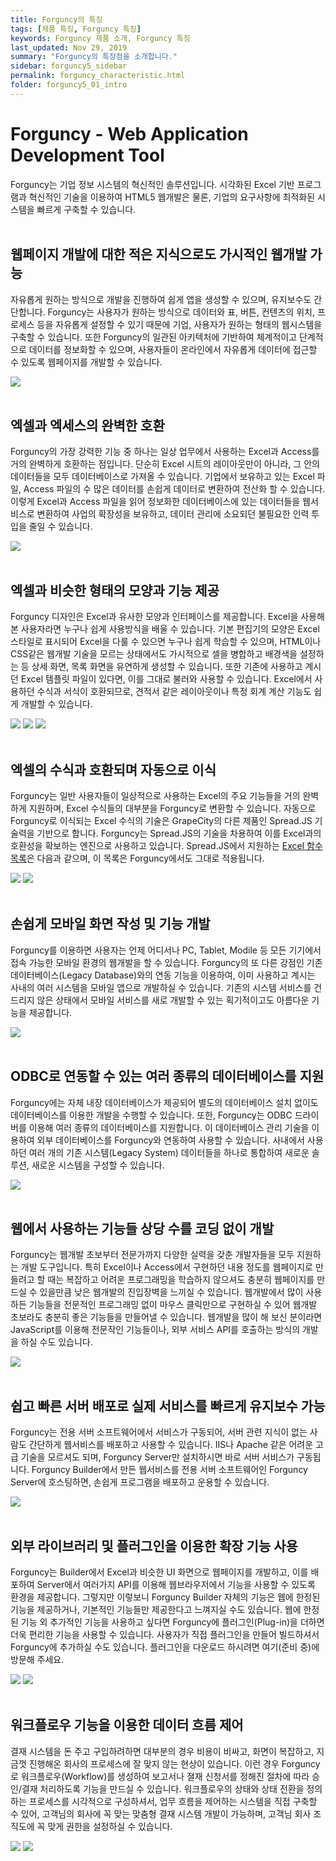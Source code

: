 ```yaml
---
title: Forguncy의 특징
tags: [제품 특징, Forguncy 특징]
keywords: Forguncy 제품 소개, Forguncy 특징
last_updated: Nov 29, 2019
summary: "Forguncy의 특장점을 소개합니다."
sidebar: forguncy5_sidebar
permalink: forguncy_characteristic.html
folder: forguncy5_01_intro
---
```


# Forguncy - Web Application Development Tool

Forguncy는 기업 정보 시스템의 혁신적인 솔루션입니다. 시각화된 Excel 기반 프로그램과 혁신적인 기술을 이용하여 HTML5 웹개발은 물론, 기업의 요구사항에 최적화된 시스템을 빠르게 구축할 수 있습니다.
<br /><br />


## 웹페이지 개발에 대한 적은 지식으로도 가시적인 웹개발 가능

자유롭게 원하는 방식으로 개발을 진행하여 쉽게 앱을 생성할 수 있으며, 유지보수도 간단합니다. Forguncy는 사용자가 원하는 방식으로 데이터와 표, 버튼, 컨텐츠의 위치, 프로세스 등을 자유롭게 설정할 수 있기 때문에 기업, 사용자가 원하는 형태의 웹시스템을 구축할 수 있습니다. 또한 Forguncy의 일관된 아키텍처에 기반하여 체계적이고 단계적으로 데이터를 정보화할 수 있으며, 사용자들이 온라인에서 자유롭게 데이터에 접근할 수 있도록 웹페이지를 개발할 수 있습니다.

![]({{site.url}}/images/forguncy5/forguncy_customize.png)
<br /><br />


## 엑셀과 엑세스의 완벽한 호환

Forguncy의 가장 강력한 기능 중 하나는 일상 업무에서 사용하는 Excel과 Access를 거의 완벽하게 호환하는 점입니다. 단순히 Excel 시트의 레이아웃만이 아니라, 그 안의 데이터들을 모두 데이터베이스로 가져올 수 있습니다. 기업에서 보유하고 있는 Excel 파일, Access 파일의 수 많은 데이터를 손쉽게 데이터로 변환하여 전산화 할 수 있습니다. 이렇게 Excel과 Access 파일을 읽어 정보화한 데이터베이스에 있는 데이터들을 웹서비스로 변환하여 사업의 확장성을 보유하고, 데이터 관리에 소요되던 불필요한 인력 투입을 줄일 수 있습니다.

![]({{site.url}}/images/forguncy5/change-excel_access3.png)
<br /><br />


## 엑셀과 비슷한 형태의 모양과 기능 제공

Forguncy 디자인은 Excel과 유사한 모양과 인터페이스를 제공합니다. Excel을 사용해 본 사용자라면 누구나 쉽게 사용방식을 배울 수 있습니다. 기본 편집기의 모양은 Excel 스타일로 표시되어 Excel을 다룰 수 있으면 누구나 쉽게 학습할 수 있으며, HTML이나 CSS같은 웹개발 기술을 모르는 상태에서도 가시적으로 셀을 병합하고 배경색을 설정하는 등 상세 화면, 목록 화면을 유연하게 생성할 수 있습니다. 또한 기존에 사용하고 계시던 Excel 템플릿 파일이 있다면, 이를 그대로 불러와 사용할 수 있습니다. Excel에서 사용하던 수식과 서식이 호환되므로, 견적서 같은 레이아웃이나 특정 회계 계산 기능도 쉽게 개발할 수 있습니다.

![]({{site.url}}/images/forguncy5/uiux_01_excel.png)
![]({{site.url}}/images/forguncy5/uiux_02_forguncy.png)
![]({{site.url}}/images/forguncy5/uiux_05_excel_forguncy.png)
<br /><br />


## 엑셀의 수식과 호환되며 자동으로 이식 

Forguncy는 일반 사용자들이 일상적으로 사용하는 Excel의 주요 기능들을 거의 완벽하게 지원하며, Excel 수식들의 대부분을 Forguncy로 변환할 수 있습니다. 자동으로 Forguncy로 이식되는 Excel 수식의 기술은 GrapeCity의 다른 제품인 Spread.JS 기술력을 기반으로 합니다. Forguncy는 Spread.JS의 기술을 차용하여 이를 Excel과의 호환성을 확보하는 엔진으로 사용하고 있습니다. Spread.JS에서 지원하는 [Excel 함수 목록](https://help.grapecity.com/spread/SpreadSheets12/webframe.html#FormulaFunctions.html)은 다음과 같으며, 이 목록은 Forguncy에서도 그대로 적용됩니다.

![]({{site.url}}/images/forguncy5/formular01.png)
![]({{site.url}}/images/forguncy5/formular02.png)
<br /><br />


## 손쉽게 모바일 화면 작성 및 기능 개발

Forguncy를 이용하면 사용자는 언제 어디서나 PC, Tablet, Modile 등 모든 기기에서 접속 가능한 모바일 환경의 웹개발을 할 수 있습니다. Forguncy의 또 다른 강점인 기존 데이터베이스(Legacy Database)와의 연동 기능을 이용하여, 이미 사용하고 계시는 사내의 여러 시스템을 모바일 앱으로 개발하실 수 있습니다. 기존의 시스템 서비스를 건드리지 않은 상태에서 모바일 서비스를 새로 개발할 수 있는 획기적이고도 아름다운 기능을 제공합니다.

![]({{site.url}}/images/forguncy5/mobile1.png)
<br /><br />


## ODBC로 연동할 수 있는 여러 종류의 데이터베이스를 지원

Forguncy에는 자체 내장 데이터베이스가 제공되어 별도의 데이터베이스 설치 없이도 데이터베이스를 이용한 개발을 수행할 수 있습니다. 또한, Forguncy는 ODBC 드라이버를 이용해 여러 종류의  데이터베이스를 지원합니다. 이 데이터베이스 관리 기술을 이용하여 외부 데이터베이스를 Forguncy와 연동하여 사용할 수 있습니다. 사내에서 사용하던 여러 개의 기존 시스템(Legacy System) 데이터들을 하나로 통합하여 새로운 솔루션, 새로운 시스템을 구성할 수 있습니다.

![]({{site.url}}/images/forguncy5/database.png)
<br /><br />


## 웹에서 사용하는 기능들 상당 수를 코딩 없이 개발

Forguncy는 웹개발 초보부터 전문가까지 다양한 실력을 갖춘 개발자들을 모두 지원하는 개발 도구입니다. 특히 Excel이나 Access에서 구현하던 내용 정도를 웹페이지로 만들려고 할 때는 복잡하고 어려운 프로그래밍을 학습하지 않으셔도 충분히 웹페이지를 만드실 수 있을만큼 낮은 웹개발의 진입장벽을 느끼실 수 있습니다. 웹개발에서 많이 사용하든 기능들을 전문적인 프로그래밍 없이 마우스 클릭만으로 구현하실 수 있어 웹개발 초보라도 충분히 좋은 기능들을 만들어낼 수 있습니다. 웹개발을 많이 해 보신 분이라면 JavaScript를 이용해 전문작인 기능들이나, 외부 서비스 API를 호출하는 방식의 개발을 하실 수도 있습니다.

![]({{site.url}}/images/forguncy5/easy_click_command.png)
<br /><br />


## 쉽고 빠른 서버 배포로 실제 서비스를 빠르게 유지보수 가능

Forguncy는 전용 서버 소프트웨어에서 서비스가 구동되어, 서버 관련 지식이 없는 사람도 간단하게 웹서비스를 배포하고 사용할 수 있습니다. IIS나 Apache 같은 어려운 고급 기술을 모르셔도 되며, Forguncy Server만 설치하시면 바로 서버 서비스가 구동됩니다. Forguncy Builder에서 만든 웹서비스를 전용 서버 소프트웨어인 Forguncy Server에 호스팅하면, 손쉽게 프로그램을 배포하고 운용할 수 있습니다.

![]({{site.url}}/images/forguncy5/forgucy_concept.png)
<br /><br />


## 외부 라이브러리 및 플러그인을 이용한 확장 기능 사용

Forguncy는 Builder에서 Excel과 비슷한 UI 화면으로 웹페이지를 개발하고, 이를 배포하여 Server에서 여러가지 API를 이용해 웹브라우저에서 기능을 사용할 수 있도록 환경을 제공합니다. 그렇지만 이렇보니 Forguncy Builder 자체의 기능은 웹에 한정된 기능을 제공하거나, 기본적인 기능들만 제공한다고 느껴지실 수도 있습니다. 웹에 한정된 기능 외 추가적인 기능을 사용하고 싶다면 Forguncy에 플러그인(Plug-in)을 더하면 더욱 편리한 기능을 사용할 수 있습니다. 사용자가 직접 플러그인을 만들어 빌드하셔서 Forguncy에 추가하실 수도 있습니다. 플러그인을 다운로드 하시려면 여기(준비 중)에 방문해 주세요.

![]({{site.url}}/images/forguncy5/plugins.png)
![]({{site.url}}/images/forguncy5/js_css_import.png)
<br /><br />


## 워크플로우 기능을 이용한 데이터 흐름 제어

결재 시스템을 돈 주고 구입하려하면 대부분의 경우 비용이 비싸고, 화면이 복잡하고, 지금껏 진행해온 회사의 프로세스에 잘 맞지 않는 현상이 있습니다. 이런 경우 Forguncy로 워크플로우(Workflow)를 생성하여 보고서나 졀재 신청서를 정해진 절차에 따라 승인/결재 처리하도록 기능을 만드실 수 있습니다. 워크플로우의 상태와 상태 전환을 정의 하는 프로세스를 시각적으로 구성하셔서, 업무 흐름을 제어하는 시스템을 직접 구축할 수 있어, 고객님의 회사에 꼭 맞는 맞춤형 결재 시스템 개발이 가능하며, 고객님 회사 조직도에 꼭 맞게 권한을 설정하실 수 있습니다.

![]({{site.url}}/images/forguncy5/workflow_reporting_line.png)
![]({{site.url}}/images/forguncy5/workflow.png)
<br /><br />
<br />
